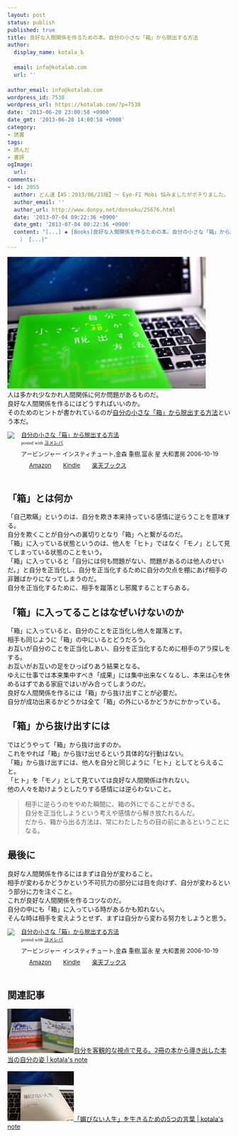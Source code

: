 ```yaml
---
layout: post
status: publish
published: true
title: 良好な人間関係を作るための本。自分の小さな「箱」から脱出する方法
author:
  display_name: kotala_b

  email: info@kotalab.com
  url: ''

author_email: info@kotalab.com
wordpress_id: 7538
wordpress_url: https://kotalab.com/?p=7538
date: '2013-06-20 23:00:58 +0900'
date_gmt: '2013-06-20 14:00:58 +0900'
category:
- 読書
tags:
- 読んだ
- 書評
ogImage:
  url:
comments:
- id: 2055
  author: どん速【45：2013/06/21版】〜 Eye-FI Mobi 悩みましたがポチりました。 | 覚醒する @CDiP
  author_email: ''
  author_url: http://www.donpy.net/donsoku/25676.html
  date: '2013-07-04 09:22:36 +0900'
  date_gmt: '2013-07-04 00:22:36 +0900'
  content: "[...] ◆ [Books]良好な人間関係を作るための本。自分の小さな「箱」から脱出する方法 （ via kotala&#8217;s note
    ） [...]"
---
```

<p><img src="/wp-content/uploads/outofthebox_130620-448x297.jpg" alt="outofthebox_130620" width="448" height="297" class="alignnone size-large wp-image-7540" /><br />
人は多かれ少なかれ人間関係に何か問題があるものだ。<br />
良好な人間関係を作るにはどうすればいいのか。<br />
そのためのヒントが書かれているのが<a href="http://c.af.moshimo.com/af/c/click?a_id=374940&p_id=170&pc_id=185&pl_id=4062&s_v=b5Rz2P0601xu&url=http%3A%2F%2Fwww.amazon.co.jp%2Fexec%2Fobidos%2FASIN%2F4479791779%2Fref%3Dnosim" rel="nofollow" name="booklink" target="_blank">自分の小さな「箱」から脱出する方法</a>という本だ。</p>
<div class="booklink-box" style="text-align:left;padding-bottom:20px;font-size:small;/zoom: 1;overflow: hidden;">
<div class="booklink-image" style="float:left;margin:0 15px 10px 0;"><a href="http://c.af.moshimo.com/af/c/click?a_id=374940&p_id=170&pc_id=185&pl_id=4062&s_v=b5Rz2P0601xu&url=http%3A%2F%2Fwww.amazon.co.jp%2Fexec%2Fobidos%2FASIN%2F4479791779%2Fref%3Dnosim" name="booklink" rel="nofollow" target="_blank"><img src="https://images-fe.ssl-images-amazon.com/images/I/4105UXJNInL._SL160_.jpg" style="border: none;" /></a></div>
<div class="booklink-info" style="line-height:120%;/zoom: 1;overflow: hidden;">
<div class="booklink-name" style="margin-bottom:10px;line-height:120%"><a href="http://c.af.moshimo.com/af/c/click?a_id=374940&p_id=170&pc_id=185&pl_id=4062&s_v=b5Rz2P0601xu&url=http%3A%2F%2Fwww.amazon.co.jp%2Fexec%2Fobidos%2FASIN%2F4479791779%2Fref%3Dnosim" rel="nofollow" name="booklink" target="_blank">自分の小さな「箱」から脱出する方法</a>
<div class="booklink-powered-date" style="font-size:8pt;margin-top:5px;font-family:verdana;line-height:120%">posted with <a href="https://yomereba.com" target="_blank">ヨメレバ</a></div>
</div>
<div class="booklink-detail" style="margin-bottom:5px;">アービンジャー インスティチュート,金森 重樹,冨永 星 大和書房 2006-10-19    </div>
<div class="booklink-link2" style="margin-top:10px;">
<div class="shoplinkamazon" style="display:inline;margin-right:5px;background: url('https://img.yomereba.com/tam_y.gif') 0 0 no-repeat;padding: 2px 0 2px 18px;white-space: nowrap;"><a href="http://c.af.moshimo.com/af/c/click?a_id=374940&p_id=170&pc_id=185&pl_id=4062&s_v=b5Rz2P0601xu&url=http%3A%2F%2Fwww.amazon.co.jp%2Fexec%2Fobidos%2FASIN%2F4479791779%2Fref%3Dnosim" rel="nofollow" target="_blank" title="アマゾン" >Amazon</a></div>
<div class="shoplinkkindle" style="display:inline;margin-right:5px;background: url('https://img.yomereba.com/tam_y.gif') 0 0 no-repeat;padding: 2px 0 2px 18px;white-space: nowrap;"><a href="http://c.af.moshimo.com/af/c/click?a_id=374940&p_id=170&pc_id=185&pl_id=4062&s_v=b5Rz2P0601xu&url=http%3A%2F%2Fwww.amazon.co.jp%2Fgp%2Fsearch%3Fkeywords%3D%258E%25A9%2595%25AA%2582%25CC%258F%25AC%2582%25B3%2582%25C8%2581u%2594%25A0%2581v%2582%25A9%2582%25E7%2592E%258Fo%2582%25B7%2582%25E9%2595%25FB%2596%2540%26__mk_ja_JP%3D%2583J%2583%255E%2583J%2583i%26url%3Dnode%253D2275256051" rel="nofollow" target="_blank" >Kindle</a></div>
<div class="shoplinkrakuten" style="display:inline;margin-right:5px;background: url('https://img.yomereba.com/tam_y.gif') 0 -50px no-repeat;padding: 2px 0 2px 18px;white-space: nowrap;"><a href="http://c.af.moshimo.com/af/c/click?a_id=374941&p_id=56&pc_id=56&pl_id=637&s_v=b5Rz2P0601xu&url=http%3A%2F%2Fbooks.rakuten.co.jp%2Frb%2F4160816%2F" rel="nofollow" target="_blank" title="楽天ブックス" >楽天ブックス</a></div>
</div>
</div>
<div class="booklink-footer" style="clear: left"></div>
</div>
<!--more-->
<h2>「箱」とは何か</h2>
<p>「自己欺瞞」というのは、自分を欺き本来持っている感情に逆らうことを意味する。<br />
自分を欺くことが自分への裏切りとなり「箱」へと繋がるのだ。<br />
「箱」に入っている状態というのは、他人を「ヒト」ではなく「モノ」として見てしまっている状態のことをいう。<br />
「箱」に入っていると「自分には何も問題がない、問題があるのは他人のせいだ。」と自分を正当化し、自分を正当化するために自分の欠点を棚にあげ相手の非難ばかりになってしまうのだ。<br />
自分を正当化するために、相手を蹴落とし邪魔することすらある。</p>
<h2>「箱」に入ってることはなぜいけないのか</h2>
<p>「箱」に入っていると、自分のことを正当化し他人を蹴落とす。<br />
相手も同じように「箱」の中にいるとどうだろう。<br />
お互いが自分のことを正当化しあい、自分を正当化するために相手のアラ探しをする。<br />
お互いがお互いの足をひっぱりあう結果となる。<br />
ゆえに仕事では本来集中すべき「成果」には集中出来なくなるし、本来は心を休めるはずである家庭ではいがみ合ってしまうのだ。<br />
良好な人間関係を作るには「箱」から抜け出すことが必要だ。<br />
自分が成功出来るかどうかは全て「箱」の外にいるかどうかにかかっている。</p>
<h2>「箱」から抜け出すには</h2>
<p>ではどうやって「箱」から抜け出すのか。<br />
これをやれば「箱」から抜け出せるという具体的な行動はない。<br />
「箱」から抜け出すには、他人を自分と同じように「ヒト」としてとらえること。<br />
「ヒト」を「モノ」として見ていては良好な人間関係は作れない。<br />
他の人々を助けようとしたりする感情には逆らわないこと。</p>
<blockquote><p>相手に逆らうのをやめた瞬間に、箱の外にでることができる。<br />
自分を正当化しようという考えや感情から解き放たれるんだ。<br />
だから、箱から出る方法は、常にわたしたちの目の前にあるということになる。</p></blockquote>
<h2>最後に</h2>
<p>良好な人間関係を作るにはまずは自分が変わること。<br />
相手が変わるかどうかという不可抗力の部分には目を向けず、自分が変わるという部分に力を注ぐこと。<br />
これが良好な人間関係を作るコツなのだ。<br />
自分の中にも「箱」に入っている時があるかも知れない。<br />
そんな時は相手を変えようとせず、まずは自分から変わる努力をしようと思う。</p>
<div class="booklink-box" style="text-align:left;padding-bottom:20px;font-size:small;/zoom: 1;overflow: hidden;">
<div class="booklink-image" style="float:left;margin:0 15px 10px 0;"><a href="http://c.af.moshimo.com/af/c/click?a_id=374940&p_id=170&pc_id=185&pl_id=4062&s_v=b5Rz2P0601xu&url=http%3A%2F%2Fwww.amazon.co.jp%2Fexec%2Fobidos%2FASIN%2F4479791779%2Fref%3Dnosim" name="booklink" rel="nofollow" target="_blank"><img src="https://images-fe.ssl-images-amazon.com/images/I/4105UXJNInL._SL160_.jpg" style="border: none;" /></a></div>
<div class="booklink-info" style="line-height:120%;/zoom: 1;overflow: hidden;">
<div class="booklink-name" style="margin-bottom:10px;line-height:120%"><a href="http://c.af.moshimo.com/af/c/click?a_id=374940&p_id=170&pc_id=185&pl_id=4062&s_v=b5Rz2P0601xu&url=http%3A%2F%2Fwww.amazon.co.jp%2Fexec%2Fobidos%2FASIN%2F4479791779%2Fref%3Dnosim" rel="nofollow" name="booklink" target="_blank">自分の小さな「箱」から脱出する方法</a>
<div class="booklink-powered-date" style="font-size:8pt;margin-top:5px;font-family:verdana;line-height:120%">posted with <a href="https://yomereba.com" target="_blank">ヨメレバ</a></div>
</div>
<div class="booklink-detail" style="margin-bottom:5px;">アービンジャー インスティチュート,金森 重樹,冨永 星 大和書房 2006-10-19    </div>
<div class="booklink-link2" style="margin-top:10px;">
<div class="shoplinkamazon" style="display:inline;margin-right:5px;background: url('https://img.yomereba.com/tam_y.gif') 0 0 no-repeat;padding: 2px 0 2px 18px;white-space: nowrap;"><a href="http://c.af.moshimo.com/af/c/click?a_id=374940&p_id=170&pc_id=185&pl_id=4062&s_v=b5Rz2P0601xu&url=http%3A%2F%2Fwww.amazon.co.jp%2Fexec%2Fobidos%2FASIN%2F4479791779%2Fref%3Dnosim" rel="nofollow" target="_blank" title="アマゾン" >Amazon</a></div>
<div class="shoplinkkindle" style="display:inline;margin-right:5px;background: url('https://img.yomereba.com/tam_y.gif') 0 0 no-repeat;padding: 2px 0 2px 18px;white-space: nowrap;"><a href="http://c.af.moshimo.com/af/c/click?a_id=374940&p_id=170&pc_id=185&pl_id=4062&s_v=b5Rz2P0601xu&url=http%3A%2F%2Fwww.amazon.co.jp%2Fgp%2Fsearch%3Fkeywords%3D%258E%25A9%2595%25AA%2582%25CC%258F%25AC%2582%25B3%2582%25C8%2581u%2594%25A0%2581v%2582%25A9%2582%25E7%2592E%258Fo%2582%25B7%2582%25E9%2595%25FB%2596%2540%26__mk_ja_JP%3D%2583J%2583%255E%2583J%2583i%26url%3Dnode%253D2275256051" rel="nofollow" target="_blank" >Kindle</a></div>
<div class="shoplinkrakuten" style="display:inline;margin-right:5px;background: url('https://img.yomereba.com/tam_y.gif') 0 -50px no-repeat;padding: 2px 0 2px 18px;white-space: nowrap;"><a href="http://c.af.moshimo.com/af/c/click?a_id=374941&p_id=56&pc_id=56&pl_id=637&s_v=b5Rz2P0601xu&url=http%3A%2F%2Fbooks.rakuten.co.jp%2Frb%2F4160816%2F" rel="nofollow" target="_blank" title="楽天ブックス" >楽天ブックス</a></div>
</div>
</div>
<div class="booklink-footer" style="clear: left"></div>
</div>
<h2 class="rele">関連記事</h2>
<p><a href="/books-eniagram-strengthsfinder" target="_blank"><img  class="alignleft" src="/wp-content/uploads/jikosindan_130531-448x297.jpg" alt="自分を客観的な視点で見る。2冊の本から導き出した本当の自分の姿 | kotala's note" width="150" /></a><a href="/books-eniagram-strengthsfinder" target="_blank">自分を客観的な視点で見る。2冊の本から導き出した本当の自分の姿 | kotala's note</a><br style="clear:both;" /><br />
<a href="/books-kobinai-jinsei" target="_blank"><img  class="alignleft" src="/wp-content/uploads/kobinai_130408-448x336.jpg" alt="「媚びない人生」を生きるための5つの言葉 | kotala's note" width="150" /></a><a href="/books-kobinai-jinsei" target="_blank">「媚びない人生」を生きるための5つの言葉 | kotala's note</a><br style="clear:both;" /></p>
